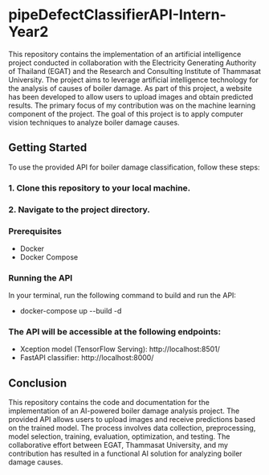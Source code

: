 # pipeDefectClassifierAPI-Intern-Year2
This repository contains the implementation of an artificial intelligence project conducted in collaboration with the Electricity Generating Authority of Thailand (EGAT) and the Research and Consulting Institute of Thammasat University. The project aims to leverage artificial intelligence technology for the analysis of causes of boiler damage. As part of this project, a website has been developed to allow users to upload images and obtain predicted results. The primary focus of my contribution was on the machine learning component of the project.
The goal of this project is to apply computer vision techniques to analyze boiler damage causes. 

## Getting Started
To use the provided API for boiler damage classification, follow these steps:

### 1. Clone this repository to your local machine.
### 2. Navigate to the project directory.
### Prerequisites
- Docker
- Docker Compose
### Running the API
In your terminal, run the following command to build and run the API:
- docker-compose up --build -d

### The API will be accessible at the following endpoints:
- Xception model (TensorFlow Serving): http://localhost:8501/
- FastAPI classifier: http://localhost:8000/
  
## Conclusion
This repository contains the code and documentation for the implementation of an AI-powered boiler damage analysis project. The provided API allows users to upload images and receive predictions based on the trained model. The process involves data collection, preprocessing, model selection, training, evaluation, optimization, and testing. The collaborative effort between EGAT, Thammasat University, and my contribution has resulted in a functional AI solution for analyzing boiler damage causes.
